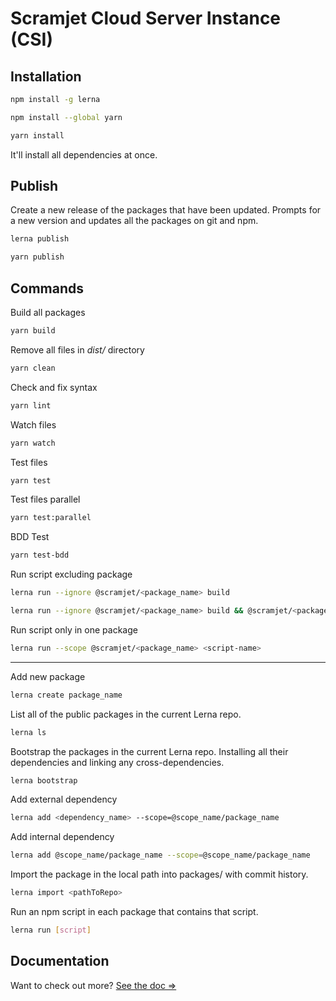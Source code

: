 # Scramjet Cloud Server Instance (CSI)

## Installation

```bash
npm install -g lerna
```

```bash
npm install --global yarn
```

```bash
yarn install
```

It'll install all dependencies at once.

## Publish

Create a new release of the packages that have been updated.
Prompts for a new version and updates all the packages on git and npm.
```bash
lerna publish
```

```bash
yarn publish
```

## Commands

Build all packages
```bash
yarn build
```

Remove all files in *dist/* directory
```bash
yarn clean
```

Check and fix syntax
```bash
yarn lint
```

Watch files
```bash
yarn watch
```

Test files
```bash
yarn test
```

Test files parallel
```bash
yarn test:parallel
```

BDD Test
```bash
yarn test-bdd
```

Run script excluding package

```bash
lerna run --ignore @scramjet/<package_name> build
```
```bash
lerna run --ignore @scramjet/<package_name> build && @scramjet/<package_name> build
```

Run script only in one package
```bash
lerna run --scope @scramjet/<package_name> <script-name>
```

<!-- 
- `npm run build` - build all services, samples etc.,
- `npm run build:supervisor` - build only supervisor,
- `npm run clean` - remove all files in *dist/* directory,
- `npm run lint` - check files
 -->

---

Add new package
```bash
lerna create package_name
```

List all of the public packages in the current Lerna repo.
```bash
lerna ls
```

Bootstrap the packages in the current Lerna repo. Installing all their dependencies and linking any cross-dependencies.
```bash
lerna bootstrap
```

Add external dependency
```bash
lerna add <dependency_name> --scope=@scope_name/package_name
```

Add internal dependency
```bash
lerna add @scope_name/package_name --scope=@scope_name/package_name
```

Import the package in the local path <pathToRepo> into packages/<directory-name> with commit history.
```bash
lerna import <pathToRepo>
```

Run an npm script in each package that contains that script.
```bash
lerna run [script]
```

## Documentation

Want to check out more? [See the doc =>](https://github.com/scramjet-cloud-platform/docs)
